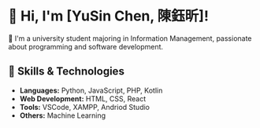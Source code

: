 # 👋 Hi, I'm [YuSin Chen, 陳鈺昕]!
🚀 I'm a university student majoring in Information Management, passionate about programming and software development.

## 🔧 Skills & Technologies
- **Languages:** Python, JavaScript, PHP, Kotlin
- **Web Development:** HTML, CSS, React
- **Tools:** VSCode, XAMPP, Andriod Studio
- **Others:** Machine Learning
<!--
## 📌 Featured Projects
- [🔥 My Web App](https://github.com/你的使用者名稱/專案名稱) - A simple web app built with Flask & React.
- [🎮 My Game](https://github.com/你的使用者名稱/遊戲專案) - A 2D game developed using Unity.

## 📫 Connect with Me
[![GitHub](https://img.shields.io/badge/GitHub-%2312100E.svg?style=for-the-badge&logo=github&logoColor=white)](https://github.com/你的使用者名稱)
[![LinkedIn](https://img.shields.io/badge/LinkedIn-%230A66C2.svg?style=for-the-badge&logo=linkedin&logoColor=white)](https://linkedin.com/in/你的名稱)

Here are some ideas to get you started:

- 🔭 I’m currently working on ...
- 🌱 I’m currently learning ...
- 👯 I’m looking to collaborate on ...
- 🤔 I’m looking for help with ...
- 💬 Ask me about ...
- 📫 How to reach me: ...
- 😄 Pronouns: ...
- ⚡ Fun fact: ...
-->
